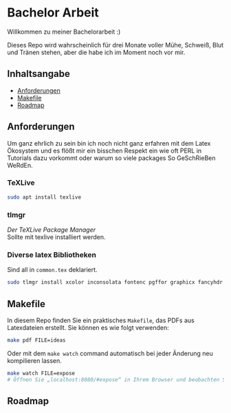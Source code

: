 # Bachelor Arbeit

Willkommen zu meiner Bachelorarbeit :)

Dieses Repo wird wahrscheinlich für drei Monate voller Mühe, Schweiß, Blut und Tränen stehen, aber die habe ich im Moment noch vor mir.

## Inhaltsangabe

- [Anforderungen](#requirements)
- [Makefile](#makefile)
- [Roadmap](#roadmap)

## Anforderungen

Um ganz ehrlich zu sein bin ich noch nicht ganz erfahren mit dem Latex Ökosystem und es flößt mir ein bisschen Respekt ein wie oft PERL in Tutorials dazu vorkommt oder warum so viele packages So GeSchRieBen WeRdEn.

### TeXLive
```bash
sudo apt install texlive
```

### tlmgr
_Der TeXLive Package Manager_  
Sollte mit texlive installiert werden.

### Diverse latex Bibliotheken
Sind all in `common.tex` deklariert.
```bash
sudo tlmgr install xcolor inconsolata fontenc pgffor graphicx fancyhdr hyperref tcolorbox

```

## Makefile
In diesem Repo finden Sie ein praktisches `Makefile`, das PDFs aus Latexdateien erstellt. Sie können es wie folgt verwenden:

```bash
make pdf FILE=ideas
```

Oder mit dem `make watch` command automatisch bei jeder Änderung neu kompilieren lassen.

```bash
make watch FILE=expose
# Öffnen Sie „localhost:8080/#expose“ in Ihrem Browser und beobachten Sie, wie die *Magie* geschieht
```

## Roadmap
